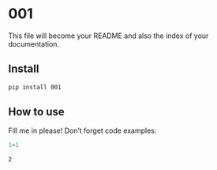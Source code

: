 001
================

<!-- WARNING: THIS FILE WAS AUTOGENERATED! DO NOT EDIT! -->

This file will become your README and also the index of your
documentation.

## Install

``` sh
pip install 001
```

## How to use

Fill me in please! Don’t forget code examples:

``` python
1+1
```

    2
